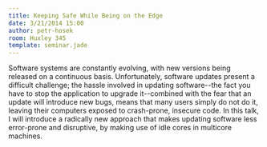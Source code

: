 ```yaml
---
title: Keeping Safe While Being on the Edge
date: 3/21/2014 15:00
author: petr-hosek
room: Huxley 345
template: seminar.jade
---
```

Software systems are constantly evolving, with new versions being
released on a continuous basis. Unfortunately, software updates present
a difficult challenge; the hassle involved in updating software--the
fact you have to stop the application to upgrade it--combined with the
fear that an update will introduce new bugs, means that many users
simply do not do it, leaving their computers exposed to crash-prone,
insecure code. In this talk, I will introduce a radically new approach
that makes updating software less error-prone and disruptive, by making
use of idle cores in multicore machines. 

<span class="more"></span>

<script async class="speakerdeck-embed"
data-id="c160a730ab83013155723279fa910c9f" data-ratio="1.33333333333333"
src="//speakerdeck.com/assets/embed.js"></script>
